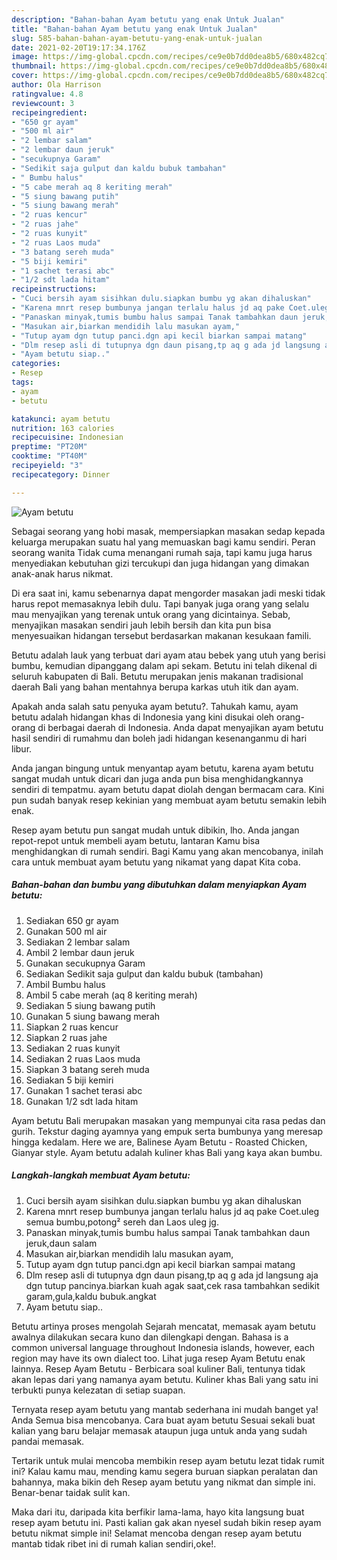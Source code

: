 ```yaml
---
description: "Bahan-bahan Ayam betutu yang enak Untuk Jualan"
title: "Bahan-bahan Ayam betutu yang enak Untuk Jualan"
slug: 585-bahan-bahan-ayam-betutu-yang-enak-untuk-jualan
date: 2021-02-20T19:17:34.176Z
image: https://img-global.cpcdn.com/recipes/ce9e0b7dd0dea8b5/680x482cq70/ayam-betutu-foto-resep-utama.jpg
thumbnail: https://img-global.cpcdn.com/recipes/ce9e0b7dd0dea8b5/680x482cq70/ayam-betutu-foto-resep-utama.jpg
cover: https://img-global.cpcdn.com/recipes/ce9e0b7dd0dea8b5/680x482cq70/ayam-betutu-foto-resep-utama.jpg
author: Ola Harrison
ratingvalue: 4.8
reviewcount: 3
recipeingredient:
- "650 gr ayam"
- "500 ml air"
- "2 lembar salam"
- "2 lembar daun jeruk"
- "secukupnya Garam"
- "Sedikit saja gulput dan kaldu bubuk tambahan"
- " Bumbu halus"
- "5 cabe merah aq 8 keriting merah"
- "5 siung bawang putih"
- "5 siung bawang merah"
- "2 ruas kencur"
- "2 ruas jahe"
- "2 ruas kunyit"
- "2 ruas Laos muda"
- "3 batang sereh muda"
- "5 biji kemiri"
- "1 sachet terasi abc"
- "1/2 sdt lada hitam"
recipeinstructions:
- "Cuci bersih ayam sisihkan dulu.siapkan bumbu yg akan dihaluskan"
- "Karena mnrt resep bumbunya jangan terlalu halus jd aq pake Coet.uleg semua bumbu,potong² sereh dan Laos uleg jg."
- "Panaskan minyak,tumis bumbu halus sampai Tanak tambahkan daun jeruk,daun salam"
- "Masukan air,biarkan mendidih lalu masukan ayam,"
- "Tutup ayam dgn tutup panci.dgn api kecil biarkan sampai matang"
- "Dlm resep asli di tutupnya dgn daun pisang,tp aq g ada jd langsung aja dgn tutup pancinya.biarkan kuah agak saat,cek rasa tambahkan sedikit garam,gula,kaldu bubuk.angkat"
- "Ayam betutu siap.."
categories:
- Resep
tags:
- ayam
- betutu

katakunci: ayam betutu 
nutrition: 163 calories
recipecuisine: Indonesian
preptime: "PT20M"
cooktime: "PT40M"
recipeyield: "3"
recipecategory: Dinner

---
```



![Ayam betutu](https://img-global.cpcdn.com/recipes/ce9e0b7dd0dea8b5/680x482cq70/ayam-betutu-foto-resep-utama.jpg)

Sebagai seorang yang hobi masak, mempersiapkan masakan sedap kepada keluarga merupakan suatu hal yang memuaskan bagi kamu sendiri. Peran seorang  wanita Tidak cuma menangani rumah saja, tapi kamu juga harus menyediakan kebutuhan gizi tercukupi dan juga hidangan yang dimakan anak-anak harus nikmat.

Di era  saat ini, kamu sebenarnya dapat mengorder masakan jadi meski tidak harus repot memasaknya lebih dulu. Tapi banyak juga orang yang selalu mau menyajikan yang terenak untuk orang yang dicintainya. Sebab, menyajikan masakan sendiri jauh lebih bersih dan kita pun bisa menyesuaikan hidangan tersebut berdasarkan makanan kesukaan famili. 

Betutu adalah lauk yang terbuat dari ayam atau bebek yang utuh yang berisi bumbu, kemudian dipanggang dalam api sekam. Betutu ini telah dikenal di seluruh kabupaten di Bali. Betutu merupakan jenis makanan tradisional daerah Bali yang bahan mentahnya berupa karkas utuh itik dan ayam.

Apakah anda salah satu penyuka ayam betutu?. Tahukah kamu, ayam betutu adalah hidangan khas di Indonesia yang kini disukai oleh orang-orang di berbagai daerah di Indonesia. Anda dapat menyajikan ayam betutu hasil sendiri di rumahmu dan boleh jadi hidangan kesenanganmu di hari libur.

Anda jangan bingung untuk menyantap ayam betutu, karena ayam betutu sangat mudah untuk dicari dan juga anda pun bisa menghidangkannya sendiri di tempatmu. ayam betutu dapat diolah dengan bermacam cara. Kini pun sudah banyak resep kekinian yang membuat ayam betutu semakin lebih enak.

Resep ayam betutu pun sangat mudah untuk dibikin, lho. Anda jangan repot-repot untuk membeli ayam betutu, lantaran Kamu bisa menghidangkan di rumah sendiri. Bagi Kamu yang akan mencobanya, inilah cara untuk membuat ayam betutu yang nikamat yang dapat Kita coba.

<!--inarticleads1-->

##### Bahan-bahan dan bumbu yang dibutuhkan dalam menyiapkan Ayam betutu:

1. Sediakan 650 gr ayam
1. Gunakan 500 ml air
1. Sediakan 2 lembar salam
1. Ambil 2 lembar daun jeruk
1. Gunakan secukupnya Garam
1. Sediakan Sedikit saja gulput dan kaldu bubuk (tambahan)
1. Ambil  Bumbu halus
1. Ambil 5 cabe merah (aq 8 keriting merah)
1. Sediakan 5 siung bawang putih
1. Gunakan 5 siung bawang merah
1. Siapkan 2 ruas kencur
1. Siapkan 2 ruas jahe
1. Sediakan 2 ruas kunyit
1. Sediakan 2 ruas Laos muda
1. Siapkan 3 batang sereh muda
1. Sediakan 5 biji kemiri
1. Gunakan 1 sachet terasi abc
1. Gunakan 1/2 sdt lada hitam


Ayam betutu Bali merupakan masakan yang mempunyai cita rasa pedas dan gurih. Tekstur daging ayamnya yang empuk serta bumbunya yang meresap hingga kedalam. Here we are, Balinese Ayam Betutu - Roasted Chicken, Gianyar style. Ayam betutu adalah kuliner khas Bali yang kaya akan bumbu. 

<!--inarticleads2-->

##### Langkah-langkah membuat Ayam betutu:

1. Cuci bersih ayam sisihkan dulu.siapkan bumbu yg akan dihaluskan
1. Karena mnrt resep bumbunya jangan terlalu halus jd aq pake Coet.uleg semua bumbu,potong² sereh dan Laos uleg jg.
1. Panaskan minyak,tumis bumbu halus sampai Tanak tambahkan daun jeruk,daun salam
1. Masukan air,biarkan mendidih lalu masukan ayam,
1. Tutup ayam dgn tutup panci.dgn api kecil biarkan sampai matang
1. Dlm resep asli di tutupnya dgn daun pisang,tp aq g ada jd langsung aja dgn tutup pancinya.biarkan kuah agak saat,cek rasa tambahkan sedikit garam,gula,kaldu bubuk.angkat
1. Ayam betutu siap..


Betutu artinya proses mengolah Sejarah mencatat, memasak ayam betutu awalnya dilakukan secara kuno dan dilengkapi dengan. Bahasa is a common universal language throughout Indonesia islands, however, each region may have its own dialect too. Lihat juga resep Ayam Betutu enak lainnya. Resep Ayam Betutu - Berbicara soal kuliner Bali, tentunya tidak akan lepas dari yang namanya ayam betutu. Kuliner khas Bali yang satu ini terbukti punya kelezatan di setiap suapan. 

Ternyata resep ayam betutu yang mantab sederhana ini mudah banget ya! Anda Semua bisa mencobanya. Cara buat ayam betutu Sesuai sekali buat kalian yang baru belajar memasak ataupun juga untuk anda yang sudah pandai memasak.

Tertarik untuk mulai mencoba membikin resep ayam betutu lezat tidak rumit ini? Kalau kamu mau, mending kamu segera buruan siapkan peralatan dan bahannya, maka bikin deh Resep ayam betutu yang nikmat dan simple ini. Benar-benar taidak sulit kan. 

Maka dari itu, daripada kita berfikir lama-lama, hayo kita langsung buat resep ayam betutu ini. Pasti kalian gak akan nyesel sudah bikin resep ayam betutu nikmat simple ini! Selamat mencoba dengan resep ayam betutu mantab tidak ribet ini di rumah kalian sendiri,oke!.

